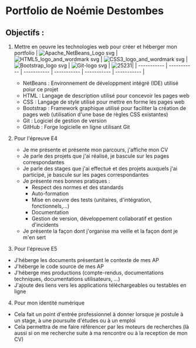 # Portfolio de Noémie Destombes

## Objectifs :

1. Mettre en oeuvre les technologies web pour créer et héberger mon portfolio
| ![Apache_NetBeans_Logo svg](https://github.com/Noctopia/noemiedestombes.github.io/assets/92525600/eb74be0e-a6ba-478c-a792-3344006ba784) | ![HTML5_logo_and_wordmark svg](https://github.com/Noctopia/noemiedestombes.github.io/assets/92525600/1f2151e2-e5d0-43f0-a181-8297f4834cf8) | ![CSS3_logo_and_wordmark svg](https://github.com/Noctopia/noemiedestombes.github.io/assets/92525600/488bf3b4-9cc9-44ea-9827-53cb0f5dfe95) | ![Bootstrap_logo svg](https://github.com/Noctopia/noemiedestombes.github.io/assets/92525600/5f19b33e-3947-403d-a73e-ae7c4935787d) | ![Git-logo svg](https://github.com/Noctopia/noemiedestombes.github.io/assets/92525600/01e42cc3-c6cc-4895-acd9-d04fec6bee87) | ![25231](https://github.com/Noctopia/noemiedestombes.github.io/assets/92525600/a015c1f0-f03e-4374-9f93-131e4b8b2187)|
| ----------- | ----------- | ----------- | ----------- | ----------- | ----------- |


   - NetBeans : Environnement de développment intégré (IDE) utilisé poiur ce projet
   - HTML : Langage de description utilisé pour concevoir les pages web
   - CSS : Langage de style utilisé pour mettre en forme les pages web
   - Bootstrap : Framework graphique utilisé pour faciliter la création de pages web (utilisation d'une base de règles CSS existantes)
   - Git : Logiciel de gestion de version
   - GitHub : Forge logicielle en ligne utilisant Git
  
  
3. Pour l'épreuve E4
   - Je me présente et présente mon parcours, j'affiche mon CV
   - Je parle des projets que j'ai réalisé, je bascule sur les pages correspondantes
   - Je parle des stages que j'ai effectué et des projets auxquels j'ai participé, je bascule sur les pages correspondantes
   - Je présente mes bonnes pratiques :
     - Respect des normes et des standards
     - Auto-formation
     - Mise en oeuvre des tests (unitaires, d'intégration, fonctionnels,...)
     - Documentation
     - Gestion de version, développement collaboratif et gestion d'incidents
   - Je présente la façon dont j'organise ma veille et la façon dont je m'en sert

4. Pour l'épreuve E5
  - J'héberge les documents présentant le contexte de mes AP
  - J'héberge le code source de mes AP
  - J'héberge mes productions (compte-rendus, documentations techniques, documentations utilisateurs, ...)
  - J'ajoute des liens vers les applications téléchargeables ou testables en ligne

4. Pour mon identité numérique
  - Cela fait un point d'entrée professionnel à donner lorsque je postule à un stage, à une poursuite d'études ou à un emploi
  - Cela permettra de me faire référencer par les moteurs de recherches (là aussi si on me recherche suite à ma rencontre ou à la reception de mon CV)  
